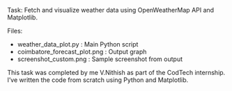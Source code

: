 Task: Fetch and visualize weather data using OpenWeatherMap API and Matplotlib.

Files:
- weather_data_plot.py : Main Python script
- coimbatore_forecast_plot.png : Output graph
- screenshot_custom.png : Sample screenshot from output

This task was completed by me V.Nithish as part of the CodTech internship.  
I’ve written the code from scratch using Python and Matplotlib.
